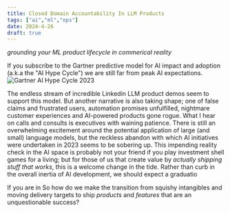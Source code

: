 ```yaml
---
title: Closed Domain Accountability In LLM Products
tags: ["ai","ml","ops"]
date: 2024-4-26
draft: true
---
```

_grounding your ML product lifecycle in commerical reality_

If you subscribe to the Gartner predictive model for AI impact and adoption (a.k.a the "AI Hype Cycle") we are still far from peak AI expectations.
![Gartner AI Hype Cycle 2023](https://emt.gartnerweb.com/ngw/globalassets/en/newsroom/images/graphs/swe-hc-image.png)

The endless stream of incredible Linkedin LLM product demos seem to support this model. But another narrative is also taking shape; one of false claims and frustrated users, automation promises unfulfilled, nightmare customer experiences and AI-powered products gone rogue. What I hear on calls and consults is executives with waining patience. There is still an overwhelming excitement around the potential application of large (and small) language models, but the reckless abandon with which AI initiatives were undertaken in 2023 seems to be sobering up. This impending reality check in the AI space is probably not your friend if you play investment shell games for a living; but for those of us that create value by _actually shipping stuff that works_, this is a welcome change in the tide. Rather than curb in the overall inertia of AI development, we should expect a graduatio 

If you are in 
So how do we make the transition from squishy intangibles and moving delivery targets to ship _products_ and _features_ that are an unquestionable success?
<!--stackedit_data:
eyJoaXN0b3J5IjpbLTE1Njk5OTczNiwxMzc3ODQ5NTM0LDE3OT
MzNDIxNzQsODEzNDg1ODIyLC02MTgyMzc3NjcsMTc5NjczNzY5
NiwtMTkwOTk0MDc0NiwxNTgyOTY2NDQzLDQ1MjQzNTQyNiwtMT
UyMzg5OTE1Nyw4NTk2ODcyNTMsLTExOTcyMDIzOThdfQ==
-->